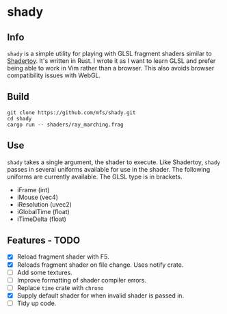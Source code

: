 # shady

## Info

`shady` is a simple utility for playing with GLSL fragment shaders similar to
[Shadertoy](http://www.shadertoy.com). It's written in Rust. I wrote it as I
want to learn GLSL and prefer being able to work in Vim rather than a browser.
This also avoids browser compatibility issues with WebGL.

## Build

```
git clone https://github.com/mfs/shady.git
cd shady
cargo run -- shaders/ray_marching.frag
```

## Use

`shady` takes a single argument, the shader to execute. Like Shadertoy, `shady`
passes in several uniforms available for use in the shader. The following
uniforms are currently available. The GLSL type is in brackets.

- iFrame (int)
- iMouse (vec4)
- iResolution (uvec2)
- iGlobalTime (float)
- iTimeDelta (float)


## Features - TODO

- [x] Reload fragment shader with F5.
- [x] Reloads fragment shader on file change. Uses notify crate.
- [ ] Add some textures.
- [ ] Improve formatting of shader compiler errors.
- [ ] Replace `time` crate with `chrono`
- [x] Supply default shader for when invalid shader is passed in.
- [ ] Tidy up code.
